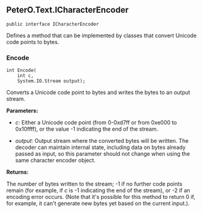 ## PeterO.Text.ICharacterEncoder

    public interface ICharacterEncoder

Defines a method that can be implemented by classes that convert Unicode code points to bytes.

### Encode

    int Encode(
        int c,
        System.IO.Stream output);

Converts a Unicode code point to bytes and writes the bytes to an output stream.

<b>Parameters:</b>

 * <i>c</i>: Either a Unicode code point (from 0-0xd7ff or from 0xe000 to 0x10ffff), or the value -1 indicating the end of the stream.

 * <i>output</i>: Output stream where the converted bytes will be written. The decoder can maintain internal state, including data on bytes already passed as input, so this parameter should not change when using the same character encoder object.

<b>Returns:</b>

The number of bytes written to the stream; -1 if no further code points remain (for example, if _c_ is -1 indicating the end of the stream), or -2 if an encoding error occurs. (Note that it's possible for this method to return 0 if, for example, it can't generate new bytes yet based on the current input.).
